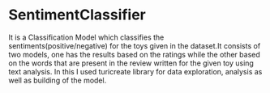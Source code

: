 # SentimentClassifier
It is a Classification Model which classifies the sentiments(positive/negative) for the toys given in the dataset.It consists of two models, one has the results based on the ratings while the other based on the words that are present in the review written for the given toy using text analysis. In this I used turicreate library for data exploration, analysis as well as building of the model.
